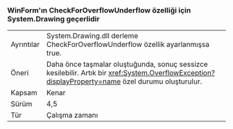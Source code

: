 ### <a name="winforms-checkforoverflowunderflow-property-is-now-true-for-systemdrawing"></a>WinForm'ın CheckForOverflowUnderflow özelliği için System.Drawing geçerlidir

|   |   |
|---|---|
|Ayrıntılar|System.Drawing.dll derleme CheckForOverflowUnderflow özellik ayarlanmışsa true.|
|Öneri|Daha önce taşmalar oluştuğunda, sonuç sessizce kesilebilir. Artık bir <xref:System.OverflowException?displayProperty=name> özel durumu oluşturulur.|
|Kapsam|Kenar|
|Sürüm|4,5|
|Tür|Çalışma zamanı|

